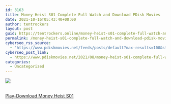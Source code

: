 ```yaml
---
id: 3163
title: Money Heist S01 Complete Full Watch and Download PDisk Movies
date: 2021-10-16T05:43:40+00:00
author: tentrockers
layout: post
guid: https://tentrockers.online/money-heist-s01-complete-full-watch-and-download-pdisk-movies/
permalink: /money-heist-s01-complete-full-watch-and-download-pdisk-movies/
cyberseo_rss_source:
  - 'https://www.pdiskmovies.net/feeds/posts/default?max-results=100&start-index=901'
cyberseo_post_link:
  - https://www.pdiskmovies.net/2021/08/money-heist-s01-complete-full-watch-and.html
categories:
  - Uncategorized
---
```

<div>
  <img src="https://1.bp.blogspot.com/-1bvTBi3TYB0/YRok73t5rAI/AAAAAAAAaaI/83MC6ZCCsVwygiypK71PCPMa4-L2j_kQQCLcBGAsYHQ/w400-h225/Money%2BHeist%2BS01%2BComplete%2BFull%2BWatch%2Band%2BDownload%2BPDisk%2BMovies.jpg" class="ff-og-image-inserted" />
</div>

  
<a href="https://www.pdiskmovies.net/p/money-heist-s01.html" onclick="window.open('https://www.pdiskmovies.net/p/money-heist-s01.html','popup','width=600,height=600'); return false;" target="popup" rel="noopener"><br /> Play-Download Money Heist S01<br /> </a>
